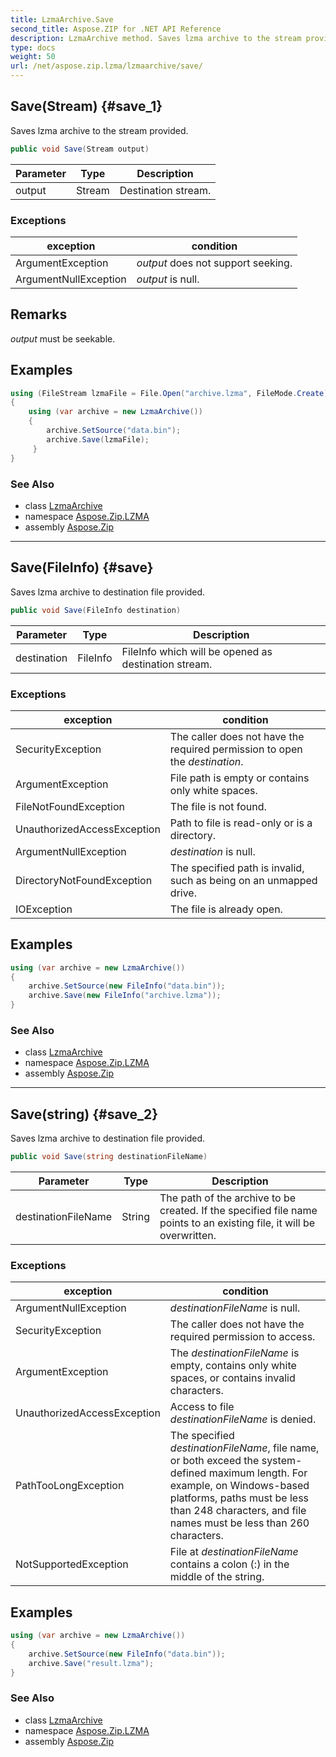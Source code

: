 ```yaml
---
title: LzmaArchive.Save
second_title: Aspose.ZIP for .NET API Reference
description: LzmaArchive method. Saves lzma archive to the stream provided
type: docs
weight: 50
url: /net/aspose.zip.lzma/lzmaarchive/save/
---
```

## Save(Stream) {#save_1}

Saves lzma archive to the stream provided.

```csharp
public void Save(Stream output)
```

| Parameter | Type | Description |
| --- | --- | --- |
| output | Stream | Destination stream. |

### Exceptions

| exception | condition |
| --- | --- |
| ArgumentException | *output* does not support seeking. |
| ArgumentNullException | *output* is null. |

## Remarks

*output* must be seekable.

## Examples

```csharp
using (FileStream lzmaFile = File.Open("archive.lzma", FileMode.Create))
{
    using (var archive = new LzmaArchive())
    {
        archive.SetSource("data.bin");
        archive.Save(lzmaFile);
     }
}
```

### See Also

* class [LzmaArchive](../)
* namespace [Aspose.Zip.LZMA](../../lzmaarchive/)
* assembly [Aspose.Zip](../../../)

---

## Save(FileInfo) {#save}

Saves lzma archive to destination file provided.

```csharp
public void Save(FileInfo destination)
```

| Parameter | Type | Description |
| --- | --- | --- |
| destination | FileInfo | FileInfo which will be opened as destination stream. |

### Exceptions

| exception | condition |
| --- | --- |
| SecurityException | The caller does not have the required permission to open the *destination*. |
| ArgumentException | File path is empty or contains only white spaces. |
| FileNotFoundException | The file is not found. |
| UnauthorizedAccessException | Path to file is read-only or is a directory. |
| ArgumentNullException | *destination* is null. |
| DirectoryNotFoundException | The specified path is invalid, such as being on an unmapped drive. |
| IOException | The file is already open. |

## Examples

```csharp
using (var archive = new LzmaArchive()) 
{
    archive.SetSource(new FileInfo("data.bin"));
    archive.Save(new FileInfo("archive.lzma"));
}
```

### See Also

* class [LzmaArchive](../)
* namespace [Aspose.Zip.LZMA](../../lzmaarchive/)
* assembly [Aspose.Zip](../../../)

---

## Save(string) {#save_2}

Saves lzma archive to destination file provided.

```csharp
public void Save(string destinationFileName)
```

| Parameter | Type | Description |
| --- | --- | --- |
| destinationFileName | String | The path of the archive to be created. If the specified file name points to an existing file, it will be overwritten. |

### Exceptions

| exception | condition |
| --- | --- |
| ArgumentNullException | *destinationFileName* is null. |
| SecurityException | The caller does not have the required permission to access. |
| ArgumentException | The *destinationFileName* is empty, contains only white spaces, or contains invalid characters. |
| UnauthorizedAccessException | Access to file *destinationFileName* is denied. |
| PathTooLongException | The specified *destinationFileName*, file name, or both exceed the system-defined maximum length. For example, on Windows-based platforms, paths must be less than 248 characters, and file names must be less than 260 characters. |
| NotSupportedException | File at *destinationFileName* contains a colon (:) in the middle of the string. |

## Examples

```csharp
using (var archive = new LzmaArchive()) 
{
    archive.SetSource(new FileInfo("data.bin"));
    archive.Save("result.lzma");
}
```

### See Also

* class [LzmaArchive](../)
* namespace [Aspose.Zip.LZMA](../../lzmaarchive/)
* assembly [Aspose.Zip](../../../)



